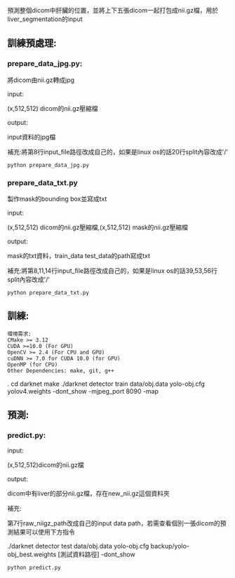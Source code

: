 預測整個dicom中肝臟的位置，並將上下五張dicom一起打包成nii.gz檔，用於liver_segmentation的input

## 訓練預處理:
### prepare_data_jpg.py:

將dicom由nii.gz轉成jpg

input:

(x,512,512) dicom的nii.gz壓縮檔

output:
    
input資料的jpg檔

補充:將第8行input_file路徑改成自己的，如果是linux os的話20行split內容改成'/'

    python prepare_data_jpg.py 

### prepare_data_txt.py
    
製作mask的bounding box並寫成txt

input:
    
(x,512,512) dicom的nii.gz壓縮檔,(x,512,512) mask的nii.gz壓縮檔

output:

mask的txt資料，train_data test_data的path寫成txt

補充:將第8,11,14行input_file路徑改成自己的，如果是linux os的話39,53,56行split內容改成'/'

    python prepare_data_txt.py 

## 訓練:

    環境需求:
    CMake >= 3.12
    CUDA >=10.0 (For GPU)
    OpenCV >= 2.4 (For CPU and GPU)
    cuDNN >= 7.0 for CUDA 10.0 (for GPU)
    OpenMP (for CPU)
    Other Dependencies: make, git, g++
.
    cd darknet
    make
    ./darknet detector train data/obj.data yolo-obj.cfg yolov4.weights -dont_show -mjpeg_port 8090 -map

## 預測:

### predict.py:

input:

(x,512,512)dicom的nii.gz檔

output:

dicom中有liver的部分nii.gz檔，存在new_nii.gz這個資料夾

補充:

第7行raw_niigz_path改成自己的input data path，若需查看個別一張dicom的預測結果可以使用下方指令

./darknet detector test data/obj.data yolo-obj.cfg backup/yolo-obj_best.weights [測試資料路徑] -dont_show

    python predict.py

